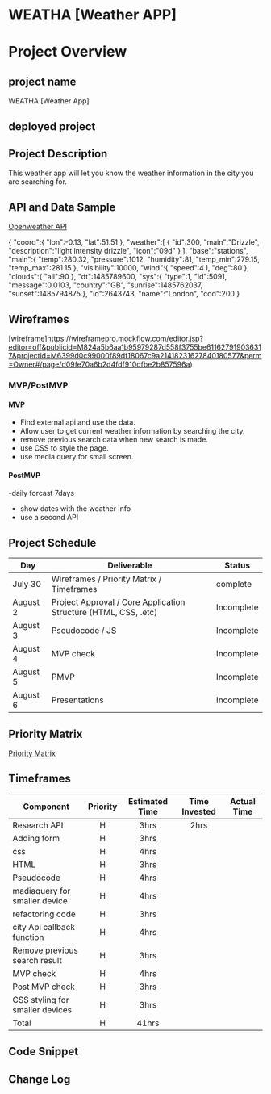 # WEATHA [Weather APP]


# Project Overview

## project name
WEATHA [Weather App]

## deployed project


## Project Description
This weather app will let you know the weather information in the city you are searching for.


## API and Data Sample

[Openweather API]( http://api.openweathermap.org/data/2.5/weather?q=London,uk&APPID=b351ed20610d69f0305baa374dd8c604)

{
   "coord":{
      "lon":-0.13,
      "lat":51.51
   },
   "weather":[
      {
         "id":300,
         "main":"Drizzle",
         "description":"light intensity drizzle",
         "icon":"09d"
      }
   ],
   "base":"stations",
   "main":{
      "temp":280.32,
      "pressure":1012,
      "humidity":81,
      "temp_min":279.15,
      "temp_max":281.15
   },
   "visibility":10000,
   "wind":{
      "speed":4.1,
      "deg":80
   },
   "clouds":{
      "all":90
   },
   "dt":1485789600,
   "sys":{
      "type":1,
      "id":5091,
      "message":0.0103,
      "country":"GB",
      "sunrise":1485762037,
      "sunset":1485794875
   },
   "id":2643743,
   "name":"London",
   "cod":200
  }

## Wireframes

[wireframe]https://wireframepro.mockflow.com/editor.jsp?editor=off&publicid=M824a5b6aa1b95979287d558f3755be611627919036317&projectid=M6399d0c99000f89df18067c9a21418231627840180577&perm=Owner#/page/d09fe70a6b2d4fdf910dfbe2b857596a)

### MVP/PostMVP

#### MVP 

- Find external api and use the data.
- Allow user to get current weather information by searching the city.
- remove previous search data when new search is made.
- use CSS to style the page.
- use media query for small screen.

#### PostMVP  
-daily forcast 7days
- show dates with the weather info
- use a second API


## Project Schedule


|  Day | Deliverable | Status
|---|---| ---|
|July 30|  Wireframes / Priority Matrix / Timeframes | complete
|August 2| Project Approval / Core Application Structure (HTML, CSS, .etc) | Incomplete
|August 3| Pseudocode / JS | Incomplete
|August 4|MVP check  | Incomplete
|August 5|PMVP| Incomplete
|August 6| Presentations | Incomplete

## Priority Matrix

[Priority Matrix](https://wireframepro.mockflow.com/editor.jsp?editor=on&bgcolor=white&perm=Create&ptitle=WEATHA&category=featured&projectid=M6399d0c99000f89df18067c9a21418231627840180577&publicid=dd2df16ea2ed4c6aa870d49b186e1338#/page/D3fe0d0c51c22b594cdbb8f523a1ddec5)

## Timeframes

| Component | Priority | Estimated Time | Time Invested | Actual Time |
| --- | :---: |  :---: | :---: | :---: |
| Research API | H | 3hrs| 2hrs |  |
|Adding form | H | 3hrs|  ||
|css |H| 4hrs| |   |
|HTML| H | 3hrs|  |  |
| Pseudocode | H | 4hrs| | |
|madiaquery for smaller device| H | 4hrs| |  |
|refactoring code|H | 3hrs |   |
| city Api callback function  | H | 4hrs| |  |
| Remove previous search result | H | 3hrs| |  |
| MVP check| H | 4hrs|  |  |
| Post MVP check | H | 3hrs|  |  |
|CSS styling for smaller devices | H | 3hrs| |  |
| Total | H | 41hrs| | |








## Code Snippet

 



## Change Log
